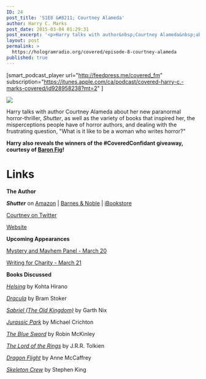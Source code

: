 ```yaml
---
ID: 24
post_title: 'S1E8 &#8211; Courtney Alameda'
author: Harry C. Marks
post_date: 2015-03-04 01:29:31
post_excerpt: '<p>Harry talks with author&nbsp;Courtney Alameda&nbsp;about&nbsp;her new&nbsp;paranormal horror-thriller,&nbsp;<em>*Shutter*</em>, as well as&nbsp;the variety of books that inspired her, the misperceptions people have of horror authors, and dealing with the frustrating question, "What is it like to be a woman who writes horror?"</p>'
layout: post
permalink: >
  https://hologramradio.org/covered/episode-8-courtney-alameda
published: true
---
```

[smart_podcast_player url="http://feedpress.me/covered_fm" subscription="https://itunes.apple.com/ca/podcast/covered-harry-c.-marks-covered/id928958238?mt=2" ]

![](http://static1.squarespace.com/static/561661aee4b089e8995064dc/5616b298e4b0680cb8690634/5616b2a0e4b0680cb8690782/1444328149654/img.jpg)

Harry talks with author Courtney Alameda about her new paranormal horror-thriller, _Shutter_, as well as the variety of books that inspired her, the misperceptions people have of horror authors, and dealing with the frustrating question, "What is it like to be a woman who writes horror?"

**Harry also reveals the winners of the #CoveredConfidant giveaway, courtesy of [Baron Fig](http://baronfig.com/)!**

# Links

**The Author**

_**Shutter**_ on [Amazon](http://www.amazon.com/gp/product/1250044677/ref=as_li_tl?ie=UTF8&camp=1789&creative=390957&creativeASIN=1250044677&linkCode=as2&tag=curiousrat-20&linkId=ESTRPEJBGN4MGNKC) | [Barnes & Noble](http://www.barnesandnoble.com/w/shutter-courtney-alameda/1118612181?ean=9781250044679) | [iBookstore](https://itunes.apple.com/us/book/shutter/id923965653?mt=11)

[Courtney on Twitter](http://twitter.com/courtalameda)

[Website](http://courtneyalameda.com/)

**Upcoming Appearances**

[Mystery and Mayhem Panel - March 20](http://courtneyalameda.com/events/2015/3/20/mystery-mayhem-panel-with-susan-adrian-courtney-alameda-jr-johansson-and-valynne-maetani)

[Writing for Charity - March 21](http://courtneyalameda.com/events/2015/3/21/writing-for-charity)

**Books Discussed**

_[Helsing](http://www.amazon.com/gp/product/159307056X/ref=as_li_tl?ie=UTF8&camp=1789&creative=390957&creativeASIN=159307056X&linkCode=as2&tag=curiousrat-20&linkId=G6RQIP4Z6CQE3UY6)_ by Kohta Hirano

_[Dracula](http://www.amazon.com/gp/product/0486411095/ref=as_li_tl?ie=UTF8&camp=1789&creative=390957&creativeASIN=0486411095&linkCode=as2&tag=curiousrat-20&linkId=X7U5QXGQXE3EZWM7)_ by Bram Stoker

_[Sabriel (The Old Kingdom)](http://www.amazon.com/gp/product/0064471837/ref=as_li_tl?ie=UTF8&camp=1789&creative=390957&creativeASIN=0064471837&linkCode=as2&tag=curiousrat-20&linkId=IGXMO4GTLOVVKCBT)_ by Garth Nix

_[Jurassic Park](http://www.amazon.com/gp/product/0345538986/ref=as_li_tl?ie=UTF8&camp=1789&creative=390957&creativeASIN=0345538986&linkCode=as2&tag=curiousrat-20&linkId=IBHQAMEAZGA53DXF)_ by Michael Crichton

_[The Blue Sword](http://www.amazon.com/gp/product/014130975X/ref=as_li_tl?ie=UTF8&camp=1789&creative=390957&creativeASIN=014130975X&linkCode=as2&tag=curiousrat-20&linkId=UXVFH6VS5SFNACFP)_ by Robin McKinley

_[The Lord of the Rings](http://www.amazon.com/gp/product/0618640150/ref=as_li_tl?ie=UTF8&camp=1789&creative=390957&creativeASIN=0618640150&linkCode=as2&tag=curiousrat-20&linkId=Z4ZQTPHB2QTBJMZD)_ by J.R.R. Tolkien

_[Dragon Flight](http://www.amazon.com/gp/product/0345335465/ref=as_li_tl?ie=UTF8&camp=1789&creative=390957&creativeASIN=0345335465&linkCode=as2&tag=curiousrat-20&linkId=ZGQ42HXEYHTR6NGL)_ by Anne McCaffrey

_[Skeleton Crew](http://www.amazon.com/gp/product/0451168615/ref=as_li_tl?ie=UTF8&camp=1789&creative=390957&creativeASIN=0451168615&linkCode=as2&tag=curiousrat-20&linkId=IR3PRG622BJVVNMY)_ by Stephen King